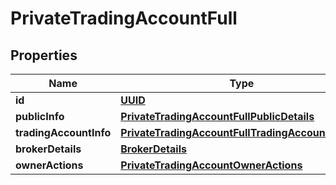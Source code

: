 # PrivateTradingAccountFull

## Properties
Name | Type | Description | Notes
------------ | ------------- | ------------- | -------------
**id** | [**UUID**](UUID.md) |  |  [optional]
**publicInfo** | [**PrivateTradingAccountFullPublicDetails**](PrivateTradingAccountFullPublicDetails.md) |  |  [optional]
**tradingAccountInfo** | [**PrivateTradingAccountFullTradingAccountDetails**](PrivateTradingAccountFullTradingAccountDetails.md) |  |  [optional]
**brokerDetails** | [**BrokerDetails**](BrokerDetails.md) |  |  [optional]
**ownerActions** | [**PrivateTradingAccountOwnerActions**](PrivateTradingAccountOwnerActions.md) |  |  [optional]
